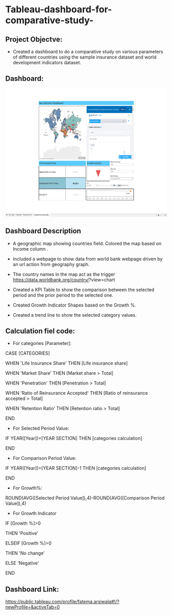 # Tableau-dashboard-for-comparative-study-

## Project Objectve:

- Created a dashboard to do a comparative study on various parameters of different countries using the sample insurance dataset and world development indicators dataset.

## Dashboard:

<img src='Tableau Project.png' width='1000' height='400'>





 ## Dashboard Description
 
- A geographic map showing countries field. Colored the map based on Income column .

- Included a webpage to show data from world bank webpage driven by an url action from geography graph.

 - The country names in the map act as the trigger  https://data.worldbank.org/country/<country>?view=chart

- Created a KPI Table to show the comparison between the selected period and the prior period to the selected one.

- Created Growth Indicator Shapes based on the Growth %.

- Created a trend line to show the selected category values.

## Calculation fiel code:

- For categories [Parameter]:

CASE [CATEGORIES]

WHEN 'Life Insurance Share' THEN [Life insurance share]

WHEN 'Market Share' THEN [Market share > Total]

WHEN 'Penetration' THEN [Penetration > Total]

WHEN 'Ratio of Reinsurance Accepted' THEN [Ratio of reinsurance accepted > Total]

WHEN 'Retention Ratio' THEN [Retention ratio > Total]

END

- For Selected Period Value:

IF YEAR([Year])=[YEAR SECTION] THEN [categories calculation]

END

- For Comparison Period Value:

IF YEAR([Year])=[YEAR SECTION]-1 THEN [categories calculation]

END

- For Growth%:

ROUND(AVG([Selected Period Value]),4)-ROUND(AVG([Comparison Period Value]),4)

- For Growth Indicator

IF [Growth %]>0

THEN 'Positive'

ELSEIF [Growth %]=0

THEN 'No change'

ELSE 'Negative'

END

## Dashboard Link:

https://public.tableau.com/profile/fatema.arsiwala#!/?newProfile=&activeTab=0



 

